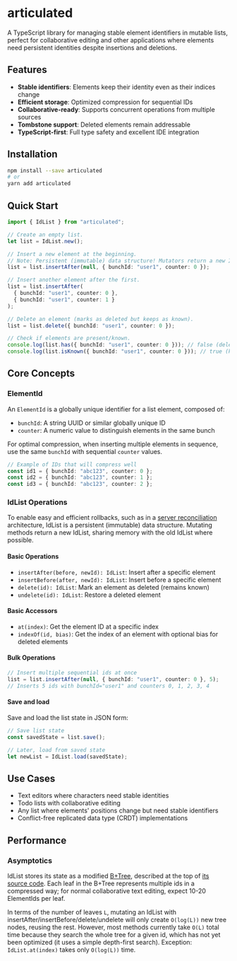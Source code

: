 # articulated

A TypeScript library for managing stable element identifiers in mutable lists, perfect for collaborative editing and other applications where elements need persistent identities despite insertions and deletions.

## Features

- **Stable identifiers**: Elements keep their identity even as their indices change
- **Efficient storage**: Optimized compression for sequential IDs
- **Collaborative-ready**: Supports concurrent operations from multiple sources
- **Tombstone support**: Deleted elements remain addressable
- **TypeScript-first**: Full type safety and excellent IDE integration

## Installation

```bash
npm install --save articulated
# or
yarn add articulated
```

## Quick Start

```typescript
import { IdList } from "articulated";

// Create an empty list.
let list = IdList.new();

// Insert a new element at the beginning.
// Note: Persistent (immutable) data structure! Mutators return a new IdList.
list = list.insertAfter(null, { bunchId: "user1", counter: 0 });

// Insert another element after the first.
list = list.insertAfter(
  { bunchId: "user1", counter: 0 },
  { bunchId: "user1", counter: 1 }
);

// Delete an element (marks as deleted but keeps as known).
list = list.delete({ bunchId: "user1", counter: 0 });

// Check if elements are present/known.
console.log(list.has({ bunchId: "user1", counter: 0 })); // false (deleted)
console.log(list.isKnown({ bunchId: "user1", counter: 0 })); // true (known but deleted)
```

## Core Concepts

### ElementId

An `ElementId` is a globally unique identifier for a list element, composed of:

- `bunchId`: A string UUID or similar globally unique ID
- `counter`: A numeric value to distinguish elements in the same bunch

For optimal compression, when inserting multiple elements in sequence, use the same `bunchId` with sequential `counter` values.

```typescript
// Example of IDs that will compress well
const id1 = { bunchId: "abc123", counter: 0 };
const id2 = { bunchId: "abc123", counter: 1 };
const id3 = { bunchId: "abc123", counter: 2 };
```

### IdList Operations

To enable easy and efficient rollbacks, such as in a [server reconciliation](https://mattweidner.com/2024/06/04/server-architectures.html#1-server-reconciliation) architecture, IdList is a persistent (immutable) data structure. Mutating methods return a new IdList, sharing memory with the old IdList where possible.

#### Basic Operations

- `insertAfter(before, newId): IdList`: Insert after a specific element
- `insertBefore(after, newId): IdList`: Insert before a specific element
- `delete(id): IdList`: Mark an element as deleted (remains known)
- `undelete(id): IdList`: Restore a deleted element

#### Basic Accessors

- `at(index)`: Get the element ID at a specific index
- `indexOf(id, bias)`: Get the index of an element with optional bias for deleted elements

#### Bulk Operations

```typescript
// Insert multiple sequential ids at once
list = list.insertAfter(null, { bunchId: "user1", counter: 0 }, 5);
// Inserts 5 ids with bunchId="user1" and counters 0, 1, 2, 3, 4
```

#### Save and load

Save and load the list state in JSON form:

```typescript
// Save list state
const savedState = list.save();

// Later, load from saved state
let newList = IdList.load(savedState);
```

## Use Cases

- Text editors where characters need stable identities
- Todo lists with collaborative editing
- Any list where elements' positions change but need stable identifiers
- Conflict-free replicated data type (CRDT) implementations

## Performance

### Asymptotics

IdList stores its state as a modified [B+Tree](https://en.wikipedia.org/wiki/B%252B_tree), described at the top of [its source code](./src/id_list.ts). Each leaf in the B+Tree represents multiple ids in a compressed way; for normal collaborative text editing, expect 10-20 ElementIds per leaf.

In terms of the number of leaves `L`, mutating an IdList with insertAfter/insertBefore/delete/undelete will only create `O(log(L))` new tree nodes, reusing the rest. However, most methods currently take `O(L)` total time because they search the whole tree for a given id, which has not yet been optimized (it uses a simple depth-first search). Exception: `IdList.at(index)` takes only `O(log(L))` time.
